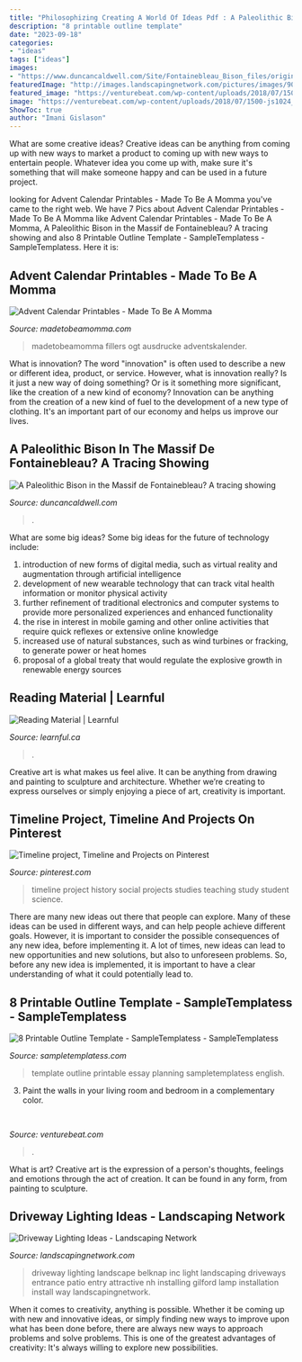 ```yaml
---
title: "Philosophizing Creating A World Of Ideas Pdf : A Paleolithic Bison In The Massif De Fontainebleau? A Tracing Showing"
description: "8 printable outline template"
date: "2023-09-18"
categories:
- "ideas"
tags: ["ideas"]
images:
- "https://www.duncancaldwell.com/Site/Fontainebleau_Bison_files/original.jpg"
featuredImage: "http://images.landscapingnetwork.com/pictures/images/900x705Max/driveway_18/driveway-lighting-belknap-landscape-co-inc_3428.jpg"
featured_image: "https://venturebeat.com/wp-content/uploads/2018/07/1500-js1024_bellagio4-wlogo.jpg?w=800"
image: "https://venturebeat.com/wp-content/uploads/2018/07/1500-js1024_bellagio4-wlogo.jpg?w=800"
ShowToc: true
author: "Imani Gislason"
---
```



What are some creative ideas?
Creative ideas can be anything from coming up with new ways to market a product to coming up with new ways to entertain people. Whatever idea you come up with, make sure it's something that will make someone happy and can be used in a future project.

	

		
looking for Advent Calendar Printables - Made To Be A Momma you've came to the right web. We have 7 Pics about Advent Calendar Printables - Made To Be A Momma like Advent Calendar Printables - Made To Be A Momma, A Paleolithic Bison in the Massif de Fontainebleau? A tracing showing and also 8 Printable Outline Template - SampleTemplatess - SampleTemplatess. Here it is:
		
    
## Advent Calendar Printables - Made To Be A Momma

<img loading=lazy src="https://www.madetobeamomma.com/wp-content/uploads/2014/11/Advent-Calendar-Printable-Ideas.jpg" onerror="this.onerror=null;this.src='https://tse3.mm.bing.net/th?id=OIP.qYgE9IGosa-Zn0oErXO9fwHaLH&amp;pid=15.1';" alt="Advent Calendar Printables - Made To Be A Momma">

_Source: madetobeamomma.com_

>madetobeamomma fillers ogt ausdrucke adventskalender. 

	

What is innovation?
The word "innovation" is often used to describe a new or different idea, product, or service. However, what is innovation really? Is it just a new way of doing something? Or is it something more significant, like the creation of a new kind of economy?
Innovation can be anything from the creation of a new kind of fuel to the development of a new type of clothing. It's an important part of our economy and helps us improve our lives.

    
## A Paleolithic Bison In The Massif De Fontainebleau? A Tracing Showing

<img loading=lazy src="https://www.duncancaldwell.com/Site/Fontainebleau_Bison_files/original.jpg" onerror="this.onerror=null;this.src='https://tse2.mm.bing.net/th?id=OIP.UQduNIfFrwERP8wZNoArYgHaFj&amp;pid=15.1';" alt="A Paleolithic Bison in the Massif de Fontainebleau? A tracing showing">

_Source: duncancaldwell.com_

>. 

	

What are some big ideas?
Some big ideas for the future of technology include: 
1) introduction of new forms of digital media, such as virtual reality and augmentation through artificial intelligence 
2) development of new wearable technology that can track vital health information or monitor physical activity 
3) further refinement of traditional electronics and computer systems to provide more personalized experiences and enhanced functionality 
4) the rise in interest in mobile gaming and other online activities that require quick reflexes or extensive online knowledge 
5) increased use of natural substances, such as wind turbines or fracking, to generate power or heat homes 
6) proposal of a global treaty that would regulate the explosive growth in renewable energy sources

    
## Reading Material | Learnful

<img loading=lazy src="https://learnful.ca/sites/default/files/up/tutorial/cover-image/2020-07/women.jpg" onerror="this.onerror=null;this.src='https://tse2.mm.bing.net/th?id=OIP.GI9knMFYekqZ67YOsrVgiQHaJ4&amp;pid=15.1';" alt="Reading Material | Learnful">

_Source: learnful.ca_

>. 

	

Creative art is what makes us feel alive. It can be anything from drawing and painting to sculpture and architecture. Whether we’re creating to express ourselves or simply enjoying a piece of art, creativity is important.

    
## Timeline Project, Timeline And Projects On Pinterest

<img loading=lazy src="https://s-media-cache-ak0.pinimg.com/736x/56/bf/8c/56bf8c5217a96e07b4329d7e9cc3599b.jpg" onerror="this.onerror=null;this.src='https://tse1.mm.bing.net/th?id=OIP.vP52qyhH4xanUvJamLnM_wHaFj&amp;pid=15.1';" alt="Timeline project, Timeline and Projects on Pinterest">

_Source: pinterest.com_

>timeline project history social projects studies teaching study student science. 

	

There are many new ideas out there that people can explore. Many of these ideas can be used in different ways, and can help people achieve different goals. However, it is important to consider the possible consequences of any new idea, before implementing it. A lot of times, new ideas can lead to new opportunities and new solutions, but also to unforeseen problems. So, before any new idea is implemented, it is important to have a clear understanding of what it could potentially lead to.

    
## 8 Printable Outline Template - SampleTemplatess - SampleTemplatess

<img loading=lazy src="http://www.sampletemplatess.com/wp-content/uploads/2018/01/printable-outline-template-whtjf-beautiful-image-result-for-essay-planning-template-teach-it-english-of-printable-outline-template-uaaex.png" onerror="this.onerror=null;this.src='https://tse1.mm.bing.net/th?id=OIP.LyuBIEeK9ccxzCWWZL1Z-QHaFy&amp;pid=15.1';" alt="8 Printable Outline Template - SampleTemplatess - SampleTemplatess">

_Source: sampletemplatess.com_

>template outline printable essay planning sampletemplatess english. 

	

3. Paint the walls in your living room and bedroom in a complementary color. 

    
## 

<img loading=lazy src="https://venturebeat.com/wp-content/uploads/2018/07/1500-js1024_bellagio4-wlogo.jpg?w=800" onerror="this.onerror=null;this.src='https://tse2.mm.bing.net/th?id=OIP.EYe9BK3Ps3xvjwsdw3zcBwHaEx&amp;pid=15.1';" alt="">

_Source: venturebeat.com_

>. 

	

What is art?
Creative art is the expression of a person's thoughts, feelings and emotions through the act of creation. It can be found in any form, from painting to sculpture.

    
## Driveway Lighting Ideas - Landscaping Network

<img loading=lazy src="http://images.landscapingnetwork.com/pictures/images/900x705Max/driveway_18/driveway-lighting-belknap-landscape-co-inc_3428.jpg" onerror="this.onerror=null;this.src='https://tse4.mm.bing.net/th?id=OIP.zl7ztKBx8ilPInzSYGfzvgHaE6&amp;pid=15.1';" alt="Driveway Lighting Ideas - Landscaping Network">

_Source: landscapingnetwork.com_

>driveway lighting landscape belknap inc light landscaping driveways entrance patio entry attractive nh installing gilford lamp installation install way landscapingnetwork. 

	

When it comes to creativity, anything is possible. Whether it be coming up with new and innovative ideas, or simply finding new ways to improve upon what has been done before, there are always new ways to approach problems and solve problems. This is one of the greatest advantages of creativity: It's always willing to explore new possibilities.

